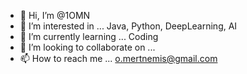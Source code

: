 - 👋 Hi, I’m @1OMN
- 👀 I’m interested in ... Java, Python, DeepLearning, AI
- 🌱 I’m currently learning ... Coding
- 💞️ I’m looking to collaborate on ...
- 📫 How to reach me ... o.mertnemis@gmail.com

<!---
1OMN/1OMN is a ✨ special ✨ repository because its `README.md` (this file) appears on your GitHub profile.
You can click the Preview link to take a look at your changes.
--->
